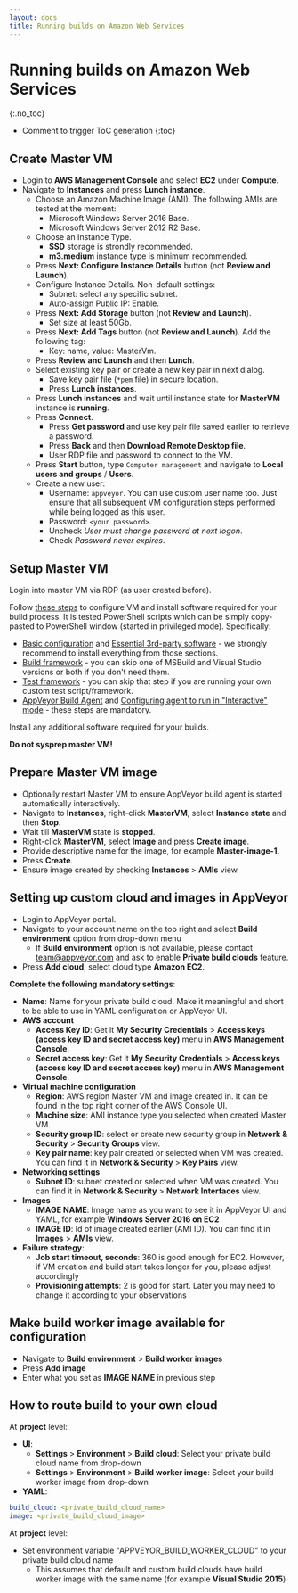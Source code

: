 ```yaml
---
layout: docs
title: Running builds on Amazon Web Services
---
```


<!-- markdownlint-disable MD022 MD032 -->
# Running builds on Amazon Web Services
{:.no_toc}

* Comment to trigger ToC generation
{:toc}
<!-- markdownlint-enable MD022 MD032 -->

## Create Master VM

* Login to **AWS Management Console** and select **EC2** under **Compute**.
* Navigate to **Instances** and press **Lunch instance**.
    * Choose an Amazon Machine Image (AMI). The following AMIs are tested at the moment:
        * Microsoft Windows Server 2016 Base.
        * Microsoft Windows Server 2012 R2 Base.
    * Choose an Instance Type.
        * **SSD** storage is strondly recommended.
        * **m3.medium** instance type is minimum recommended.
    * Press **Next: Configure Instance Details** button (not **Review and Launch**).
    * Configure Instance Details. Non-default settings:
        * Subnet: select any specific subnet.
        * Auto-assign Public IP: Enable.
    * Press **Next: Add Storage** button (not **Review and Launch**).
        * Set size at least 50Gb.
    * Press **Next: Add Tags** button (not **Review and Launch**). Add the following tag:
        * Key: name, value: MasterVm.
    * Press **Review and Launch** and then **Lunch**.
    * Select existing key pair or create a new key pair in next dialog.
        * Save key pair file (`*pem` file) in secure location.
        * Press **Lunch instances**.
    * Press **Lunch instances** and wait until instance state for **MasterVM** instance is **running**.
    * Press **Connect**.
        * Press **Get password** and use key pair file saved earlier to retrieve a password.
        * Press **Back** and then **Download Remote Desktop file**.
        * User RDP file and password to connect to the VM.
    * Press **Start** button, type `Computer management` and navigate to **Local users and groups** / **Users**.
    * Create a new user:
        * Username: `appveyor`. You can use custom user name too. Just ensure that all subsequent VM configuration steps performed while being logged as this user.
        * Password: `<your password>`.
        * Uncheck *User must change password at next logon*.
        * Check *Password never expires*.

## Setup Master VM

Login into master VM via RDP (as user created before).

Follow [these steps](/docs/enterprise/setup-master-vm/) to configure VM and install software required for your build process. It is tested PowerShell scripts which can be simply copy-pasted to PowerShell window (started in privileged mode). Specifically:

* [Basic configuration](/docs/enterprise/setup-master-vm/#basic-configuration) and [Essential 3rd-party software](/docs/enterprise/setup-master-vm/#essential-3rd-party-software) - we strongly recommend to install everything from those sections.
* [Build framework](/docs/enterprise/setup-master-vm/#build-framework) - you can skip one of MSBuild and Visual Studio versions or both if you don't need them.
* [Test framework](/docs/enterprise/setup-master-vm/#test-framework) - you can skip that step if you are running your own custom test script/framework.
* [AppVeyor Build Agent](/docs/enterprise/setup-master-vm/#appveyor-build-agent) and [Configuring agent to run in "Interactive" mode](/docs/enterprise/setup-master-vm/#configuring-agent-to-run-in-interactive-mode) - these steps are mandatory.

Install any additional software required for your builds.

**Do not sysprep master VM!**

## Prepare Master VM image

* Optionally restart Master VM to ensure AppVeyor build agent is started automatically interactively.
* Navigate to **Instances**, right-click **MasterVM**, select **Instance state** and then **Stop**.
* Wait till **MasterVM** state is **stopped**.
* Right-click **MasterVM**, select **Image** and press **Create image**.
* Provide descriptive name for the image, for example **Master-image-1**.
* Press **Create**.
* Ensure image created by checking **Instances** > **AMIs** view.

## Setting up custom cloud and images in AppVeyor

* Login to AppVeyor portal.
* Navigate to your account name on the top right and select **Build environment** option from drop-down menu
    * If **Build environment** option is not available, please contact [team@appveyor.com](mailto:team@appveyor.com) and ask to enable **Private build clouds** feature.
* Press **Add cloud**, select cloud type **Amazon EC2**.

**Complete the following mandatory settings**:

* **Name**: Name for your private build cloud. Make it meaningful and short to be able to use in YAML configuration or AppVeyor UI.
* **AWS account**
    * **Access Key ID**: Get it **My Security Credentials** > **Access keys (access key ID and secret access key)** menu in **AWS Management Console**.
    * **Secret access key**: Get it **My Security Credentials** > **Access keys (access key ID and secret access key)** menu in **AWS Management Console**.
* **Virtual machine configuration**
    * **Region**: AWS region Master VM and image created in. It can be found in the top right corner of the AWS Console UI.
    * **Machine size**: AMI instance type you selected when created Master VM.
    * **Security group ID**: select or create new security group in **Network & Security** > **Security Groups** view.
    * **Key pair name**: key pair created or selected when VM was created. You can find it in **Network & Security** > **Key Pairs** view.
* **Networking settings**
    * **Subnet ID**: subnet created or selected when VM was created. You can find it in **Network & Security** > **Network Interfaces** view.
* **Images**
    * **IMAGE NAME**: Image name as you want to see it in AppVeyor UI and YAML, for example **Windows Server 2016 on EC2**
    * **IMAGE ID**: Id of image created earlier (AMI ID). You can find it in **Images** > **AMIs** view.
* **Failure strategy**:
    * **Job start timeout, seconds**: 360 is good enough for EC2. However, if VM creation and build start takes longer for you, please adjust accordingly
    * **Provisioning attempts**: 2 is good for start. Later you may need to change it according to your observations

## Make build worker image available for configuration

* Navigate to **Build environment** > **Build worker images**
* Press **Add image**
* Enter what you set as **IMAGE NAME** in previous step

## How to route build to your own cloud

At **project** level:

* **UI**:
    * **Settings** > **Environment** > **Build cloud**: Select your private build cloud name from drop-down
    * **Settings** > **Environment** > **Build worker image**: Select your build worker image from drop-down
* **YAML**:

```yaml
build_cloud: <private_build_cloud_name>
image: <private_build_cloud_image>
```

At **project** level:

* Set environment variable "APPVEYOR_BUILD_WORKER_CLOUD" to your private build cloud name
    * This assumes that default and custom build clouds have build worker image with the same name (for example **Visual Studio 2015**)
